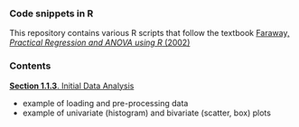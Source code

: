 ### Code snippets in R

This repository contains various R scripts that follow the textbook [Faraway, _Practical Regression and ANOVA using R_ (2002)](https://cran.r-project.org/doc/contrib/Faraway-PRA.pdf)

### Contents

[**Section 1.1.3**. Initial Data Analysis](./Faraway%20s1.1.3%20-%20Initial%20Data%20Analysis.ipynb)
* example of loading and pre-processing data
* example of univariate (histogram) and bivariate (scatter, box) plots
